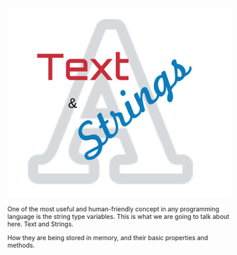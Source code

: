 ![./images/Text & Strings](./images/text-and-strings.jpg)

One of the most useful and human-friendly concept in any programming language is the string type variables. This is
what we are going to talk about here. Text and Strings. 

How they are being stored in memory, and their basic properties and methods.

